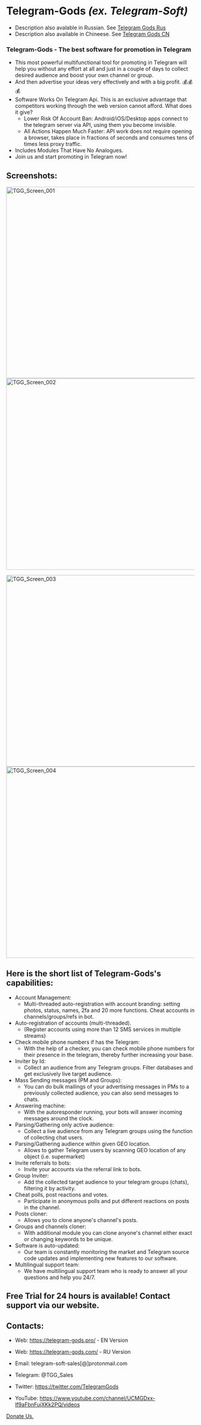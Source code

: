 # Telegram-Gods  *(ex. Telegram-Soft)*
 
 * Description also avalable in Russian. See [Telegram Gods Rus](https://github.com/telegram-gods/Telegram-Gods-RU)
 * Description also available in Chineese. See [Telegram Gods CN](https://github.com/telegram-gods/Telegram-Gods-CN)


### Telegram-Gods - The best software for promotion in Telegram
- This most powerful multifunctional tool for promoting in Тelegram will help you without any effort at all and just in a couple of days to collect desired audience and boost your own channel or group. 
- And then advertise your ideas very effectively and with a big profit. 💰💰💰
- Software Works On Telegram Api. This is an exclusive advantage that competitors working through the web version cannot afford. What does it give?
  * Lower Risk Of Account Ban: Android/iOS/Desktop apps connect to the telegram server via API, using them you become invisible.
  * All Actions Happen Much Faster: API work does not require opening a browser, takes place in fractions of seconds and consumes tens of times less proxy traffic.
- Includes Modules That Have No Analogues.
- Join us and start promoting in Telegram now!


## Screenshots:

<img align="center" width="512" alt="TGG_Screen_001" src="https://user-images.githubusercontent.com/94137664/180645000-8a129a5c-f13b-4508-903f-be840a84c154.png">  <img align="center" width="512" alt="TGG_Screen_002" src="https://user-images.githubusercontent.com/94137664/180644995-aec1e24a-a38f-4dbc-8ed3-4335e919297f.png">

<img align="center" width="512" alt="TGG_Screen_003" src="https://user-images.githubusercontent.com/94137664/180644991-1e3afaf3-31e6-43dc-9877-5efbc2b9449b.png">  <img align="center" width="512" alt="TGG_Screen_004" src="https://user-images.githubusercontent.com/94137664/180644987-fdf85963-75d2-46b7-b365-cdccb6712edd.png">

## Here is the short list of Telegram-Gods's capabilities:

- Account Management:
   * Multi-threaded auto-registration with account branding: setting photos, status, names, 2fa and 20 more functions. Cheat accounts in channels/groups/refs in bot.
- Auto-registration of accounts (multi-threaded).
   *  (Register accounts using more than 12 SMS services in multiple streams)
- Check mobile phone numbers if has the Telegram: 
   *  With the help of a checker, you can check mobile phone numbers for their presence in the telegram, thereby further increasing your base.
- Inviter by Id:
   *  Collect an audience from any Telegram groups. Filter databases and get exclusively live target audience.
- Mass Sending messages (PM and Groups):
   *  You can do bulk mailings of your advertising messages in PMs to a previously collected audience, you can also send messages to chats.
- Answering machine:
   *  With the autoresponder running, your bots will answer incoming messages around the clock.
- Parsing/Gathering only active audience:
   *  Collect a live audience from any Telegram groups using the function of collecting chat users.
- Parsing/Gathering audience within given GEO location.
   *  Allows to gather Telegram users by scanning GEO location of any object (i.e. supermarket)
- Invite referrals to bots:
   *  Invite your accounts via the referral link to bots.
- Group Inviter:
   *  Add the collected target audience to your telegram groups (chats), filtering it by activity.
- Cheat polls, post reactions and votes.
   *  Participate in anonymous polls and put different reactions on posts in the channel.
- Posts cloner:
   *  Allows you to clone anyone's channel's posts.
- Groups and channels cloner:
   *  With additional module you can clone anyone's channel either exact or changing keywords to be unique.
- Software is auto-updated:
   *  Our team is constantly monitoring the market and Telegram source code updates and implementing new features to our software.
- Multilingual support team:
   *  We have multilingual support team who is ready to answer all your questions and help you 24/7.

##
##  Free Trial for 24 hours is available! Contact support via our website.


##  Contacts:
- Wеb: https://telegram-gods.pro/ - EN Version
- Wеb: https://telegram-gods.com/ - RU Version

- Email: telegram-soft-sales[@]prоtonmail.cоm
- Telegram: @TGG_Sales
- Twitter: https://twitter.com/TelegramGods
- YouTube: https://www.youtube.com/channel/UCMGDxx-lf9aFbnFujXKk2PQ/videos

<div>
	<a class="donate-with-crypto"
	href="https://commerce.coinbase.com/checkout/229bd22f-06f8-4bef-bab1-dd6b9d1af051">
	Donate Us.
	</a>
</div>



